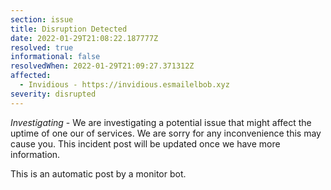 ```yaml
---
section: issue
title: Disruption Detected
date: 2022-01-29T21:08:22.187777Z
resolved: true
informational: false
resolvedWhen: 2022-01-29T21:09:27.371312Z
affected:
  - Invidious - https://invidious.esmailelbob.xyz
severity: disrupted
---
```

*Investigating* - We are investigating a potential issue that might affect the uptime of one our of services. We are sorry for any inconvenience this may cause you. This incident post will be updated once we have more information.

This is an automatic post by a monitor bot.
        